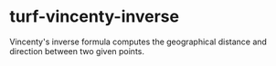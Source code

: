 # turf-vincenty-inverse
Vincenty's inverse formula computes the geographical distance and direction between two given points.

